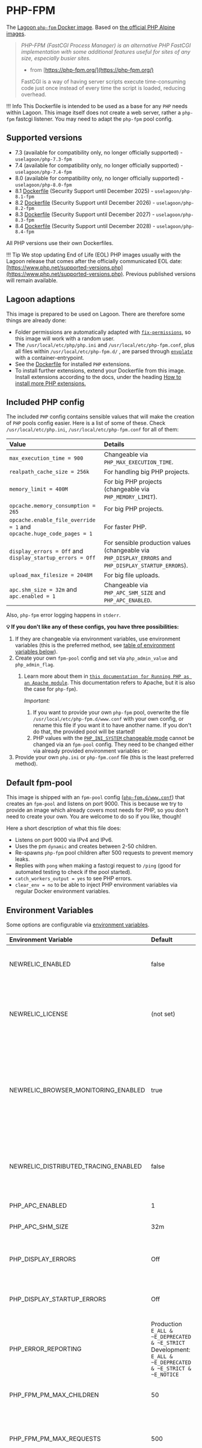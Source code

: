 # PHP-FPM

The [Lagoon `php-fpm` Docker image](https://github.com/uselagoon/lagoon-images/blob/main/images/php-fpm). Based on [the official PHP Alpine images](https://hub.docker.com/_/php/).

> _PHP-FPM \(FastCGI Process Manager\) is an alternative PHP FastCGI implementation with some additional features useful for sites of any size, especially busier sites._
>
> * from [https://php-fpm.org/](https://php-fpm.org/)
>
> FastCGI is a way of having server scripts execute time-consuming code just once instead of every time the script is loaded, reducing overhead.

!!! Info
    This Dockerfile is intended to be used as a base for any `PHP` needs within Lagoon. This image itself does not create a web server, rather a `php-fpm` fastcgi listener. You may need to adapt the `php-fpm` pool config.

## Supported versions

* 7.3 \(available for compatibility only, no longer officially supported\) - `uselagoon/php-7.3-fpm`
* 7.4 \(available for compatibility only, no longer officially supported\) - `uselagoon/php-7.4-fpm`
* 8.0 \(available for compatibility only, no longer officially supported\) - `uselagoon/php-8.0-fpm`
* 8.1 [Dockerfile](https://github.com/uselagoon/lagoon-images/blob/main/images/php-fpm/8.1.Dockerfile) (Security Support until December 2025) - `uselagoon/php-8.1-fpm`
* 8.2 [Dockerfile](https://github.com/uselagoon/lagoon-images/blob/main/images/php-fpm/8.2.Dockerfile) (Security Support until December 2026) - `uselagoon/php-8.2-fpm`
* 8.3 [Dockerfile](https://github.com/uselagoon/lagoon-images/blob/main/images/php-fpm/8.3.Dockerfile) (Security Support until December 2027) - `uselagoon/php-8.3-fpm`
* 8.4 [Dockerfile](https://github.com/uselagoon/lagoon-images/blob/main/images/php-fpm/8.4.Dockerfile) (Security Support until December 2028) - `uselagoon/php-8.4-fpm`


All PHP versions use their own Dockerfiles.

!!! Tip
    We stop updating End of Life \(EOL\) PHP images usually with the Lagoon release that comes after the officially communicated EOL date: [https://www.php.net/supported-versions.php](https://www.php.net/supported-versions.php). Previous published versions will remain available.

## Lagoon adaptions

This image is prepared to be used on Lagoon. There are therefore some things are already done:

* Folder permissions are automatically adapted with [`fix-permissions`](https://github.com/uselagoon/lagoon-images/blob/main/images/commons/fix-permissions), so this image will work with a random user.
* The `/usr/local/etc/php/php.ini` and `/usr/local/etc/php-fpm.conf`, plus all files within `/usr/local/etc/php-fpm.d/` , are parsed through [`envplate`](https://github.com/kreuzwerker/envplate) with a container-entrypoint.
* See the [Dockerfile](https://github.com/uselagoon/lagoon-images/blob/main/images/php-fpm/8.0.Dockerfile) for installed `PHP` extensions.
* To install further extensions, extend your Dockerfile from this image. Install extensions according to the docs, under the heading [How to install more PHP extensions.](https://github.com/docker-library/docs/blob/master/php/README.md#how-to-install-more-php-extensions)

## Included PHP config

The included `PHP` config contains sensible values that will make the creation of `PHP` pools config easier. Here is a list of some of these. Check `/usr/local/etc/php.ini`, `/usr/local/etc/php-fpm.conf` for all of them:

| Value | Details |
| :--- | :--- |
| `max_execution_time = 900` | Changeable via `PHP_MAX_EXECUTION_TIME`. |
| `realpath_cache_size = 256k` | For handling big PHP projects. |
| `memory_limit = 400M` | For big PHP projects \(changeable via `PHP_MEMORY_LIMIT`\). |
| `opcache.memory_consumption = 265` | For big PHP projects. |
| `opcache.enable_file_override = 1` and `opcache.huge_code_pages = 1` | For faster PHP. |
| `display_errors = Off` and `display_startup_errors = Off` | For sensible production values \(changeable via `PHP_DISPLAY_ERRORS` and `PHP_DISPLAY_STARTUP_ERRORS`\). |
| `upload_max_filesize = 2048M` | For big file uploads. |
| `apc.shm_size = 32m` and `apc.enabled = 1` | Changeable via `PHP_APC_SHM_SIZE` and `PHP_APC_ENABLED`. |

Also, `php-fpm` error logging happens in `stderr`.

**💡 If you don't like any of these configs, you have three possibilities:**

1. If they are changeable via environment variables, use environment variables \(this is the preferred method, see [table of environment variables below](php-fpm.md#environment-variables)\).
2. Create your own `fpm-pool` config and set via `php_admin_value` and `php_admin_flag`.
   1. Learn more about them in [`this documentation for Running PHP as an Apache module`](https://www.php.net/manual/en/configuration.changes.php). This documentation refers to Apache, but it is also the case for `php-fpm`\).

      _Important:_

      1. If you want to provide your own `php-fpm` pool, overwrite the file `/usr/local/etc/php-fpm.d/www.conf` with your own config, or rename this file if you want it to have another name. If you don't do that, the provided pool will be started!
      2. PHP values with the [`PHP_INI_SYSTEM` changeable mode](https://www.php.net/manual/en/configuration.changes.modes.php) cannot be changed via an `fpm-pool` config. They need to be changed either via already provided environment variables or:
3. Provide your own `php.ini` or `php-fpm.conf` file \(this is the least preferred method\).

## Default fpm-pool

This image is shipped with an `fpm-pool` config \([`php-fpm.d/www.conf`](https://github.com/uselagoon/lagoon-images/blob/main/images/php-fpm/php-fpm.d/www.conf)\) that creates an `fpm-pool` and listens on port 9000. This is because we try to provide an image which already covers most needs for PHP, so you don't need to create your own. You are welcome to do so if you like, though!

Here a short description of what this file does:

* Listens on port 9000 via IPv4 and IPv6.
* Uses the pm `dynamic` and creates between 2-50 children.
* Re-spawns `php-fpm` pool children after 500 requests to prevent memory leaks.
* Replies with `pong` when making a fastcgi request to `/ping` \(good for automated testing to check if the pool started\).
* `catch_workers_output = yes` to see PHP errors.
* `clear_env = no` to be able to inject PHP environment variables via regular Docker environment variables.

## Environment Variables

Some options are configurable via [environment
variables](../concepts-advanced/environment-variables.md).

| Environment Variable                 | Default   | Description                                                                                                                                              |
| :----------------------------------- | :-------- | :------------------------------------------------------------------------------------------------------------------------------------------------------- |
| NEWRELIC_ENABLED                     | false     | Enable NewRelic performance monitoring, needs `NEWRELIC_LICENSE` be configured.                                                                          |
| NEWRELIC_LICENSE                     | (not set) | NewRelic license to be used. Important: `NEWRELIC_ENABLED` needs to be set to`true` in order for NewRelic to be enabled.                                 |
| NEWRELIC_BROWSER_MONITORING_ENABLED  | true      | This enables auto-insertion of the JavaScript fragments for NewRelic browser monitoring. Important: `NEWRELIC_ENABLED` needs to be set to`true` in order for NewRelic to be enabled. |
| NEWRELIC_DISTRIBUTED_TRACING_ENABLED | false     | This enables distributed tracing. Important: `NEWRELIC_ENABLED` needs to be set to`true` in order for NewRelic to be enabled.                            |
| PHP_APC_ENABLED                      | 1         | Can be set to `0` to disable [APC](https://www.php.net/manual/en/apcu.configuration.php).                                                                |
| PHP_APC_SHM_SIZE                     | 32m       | The size of each shared memory segment given.                                                                                                            |
| PHP_DISPLAY_ERRORS                   | Off       | Configures whether errors are printed or hidden. [See php.net](https://www.php.net/display-errors).                                                      |
| PHP_DISPLAY_STARTUP_ERRORS           | Off       | Configures whether startup errors are printed or hidden. [See php.net](https://www.php.net/display-startup-errors).                                      |
| PHP_ERROR_REPORTING                  | Production `E_ALL & ~E_DEPRECATED & ~E_STRICT` Development: `E_ALL & ~E_DEPRECATED & ~E_STRICT & ~E_NOTICE` | The desired logging level you'd like PHP to use. [See php.net](https://www.php.net/manual/en/function.error-reporting.php). |
| PHP_FPM_PM_MAX_CHILDREN              | 50        | The the maximum number of child processes. [See php.net](https://www.php.net/manual/en/install.fpm.configuration.php).                                   |
| PHP_FPM_PM_MAX_REQUESTS              | 500       | The number of requests each child process should execute before re-spawning. [See php.net](https://www.php.net/manual/en/install.fpm.configuration.php). |
| PHP_FPM_PM_MAX_SPARE_SERVERS         | 2         | The desired maximum number of idle server processes. [See php.net](https://www.php.net/manual/en/install.fpm.configuration.php).                         |
| PHP_FPM_PM_MIN_SPARE_SERVERS         | 2         | The desired minimum number of idle server processes. [See php.net](https://www.php.net/manual/en/install.fpm.configuration.php).                         |
| PHP_FPM_PM_PROCESS_IDLE_TIMEOUT      | 60s       | The number of seconds after which an idle process will be killed. [See php.net](https://www.php.net/manual/en/install.fpm.configuration.php).            |
| PHP_FPM_PM_START_SERVERS             | 2         | The number of child processes created on startup. [See php.net](https://www.php.net/manual/en/install.fpm.configuration.php).                            |
| PHP_MAX_EXECUTION_TIME               | 900       | Maximum execution time of each script, in seconds. [See php.net](https://www.php.net/max-execution-time).                                                |
| PHP_MAX_FILE_UPLOADS                 | 20        | The maximum number of files allowed to be uploaded simultaneously. [See php.net](https://www.php.net/manual/en/ini.core.php#ini.max-file-uploads).       |
| PHP_MAX_INPUT_VARS                   | 2000      | How many input variables will be accepted. [See php.net](https://www.php.net/manual/en/info.configuration.php#ini.max-input-vars).                       |
| PHP_MEMORY_LIMIT                     | 400M      | Maximum amount of memory a script may consume. [See php.net](https://www.php.net/memory-limit).                                                          |
| XDEBUG_ENABLE                        | (not set) | Set to `true` to enable `xdebug` extension.                                                                                                              |
| BLACKFIRE_ENABLED                    | (not set) | Set to `true` to enable `blackfire` extension.                                                                                                           |
| BLACKFIRE_SERVER_ID                  | (not set) | Set to Blackfire Server ID provided by Blackfire.io. Needs `BLACKFIRE_ENABLED` set to `true`.                                                             |
| BLACKFIRE_SERVER_TOKEN               | (not set) | Set to Blackfire Server Token provided by Blackfire.io. Needs `BLACKFIRE_ENABLED` set to `true`.                                                          |
| BLACKFIRE_LOG_LEVEL                  | 3         | Change the log level of the blackfire agent. Available values: `log verbosity level (4: debug, 3: info, 2: warning, 1: error)` [See blackfire.io](https://blackfire.io/docs/up-and-running/configuration/agent). |
